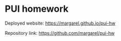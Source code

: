 # PUI homework

Deployed website: https://margarel.github.io/pui-hw

Repository link: https://github.com/margarel/pui-hw

